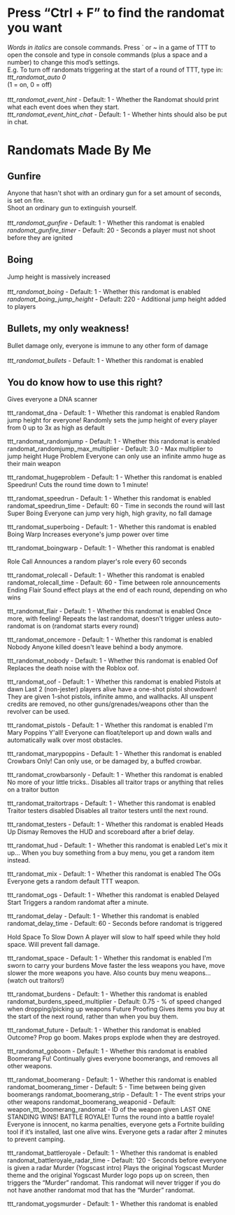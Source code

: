 # Press “Ctrl + F” to find the randomat you want
_Words in italics_ are console commands. Press ` or ~ in a game of TTT to open the console and type in console commands (plus a space and a number) to change this mod’s settings. \
E.g. To turn off randomats triggering at the start of a round of TTT, type in:\
_ttt_randomat_auto 0_\
(1 = on, 0 = off)\
\
_ttt_randomat_event_hint_ - Default: 1 - Whether the Randomat should print what each event does when they start.\
_ttt_randomat_event_hint_chat_ - Default: 1 - Whether hints should also be put in chat.


# Randomats Made By Me
## Gunfire
Anyone that hasn't shot with an ordinary gun for a set amount of seconds, is set on fire.\
Shoot an ordinary gun to extinguish yourself.\
\
_ttt_randomat_gunfire_ - Default: 1 - Whether this randomat is enabled\
_randomat_gunfire_timer_ - Default: 20 - Seconds a player must not shoot before they are ignited

## Boing
Jump height is massively increased\
\
_ttt_randomat_boing_ - Default: 1 - Whether this randomat is enabled\
_randomat_boing_jump_height_ - Default: 220 - Additional jump height added to players

## Bullets, my only weakness!
Bullet damage only, everyone is immune to any other form of damage\
\
_ttt_randomat_bullets_ - Default: 1 - Whether this randomat is enabled

## You do know how to use this right?
Gives everyone a DNA scanner

ttt_randomat_dna - Default: 1 - Whether this randomat is enabled
Random jump height for everyone!
Randomly sets the jump height of every player from 0 up to 3x as high as default

ttt_randomat_randomjump - Default: 1 - Whether this randomat is enabled
randomat_randomjump_max_multiplier - Default: 3.0 - Max multiplier to jump height
Huge Problem
Everyone can only use an infinite ammo huge as their main weapon

ttt_randomat_hugeproblem - Default: 1 - Whether this randomat is enabled
Speedrun!
Cuts the round time down to 1 minute!

ttt_randomat_speedrun - Default: 1 - Whether this randomat is enabled
randomat_speedrun_time - Default: 60 - Time in seconds the round will last
Super Boing
Everyone can jump very high, high gravity, no fall damage

ttt_randomat_superboing - Default: 1 - Whether this randomat is enabled
Boing Warp
Increases everyone's jump power over time

ttt_randomat_boingwarp - Default: 1 - Whether this randomat is enabled

Role Call
Announces a random player's role every 60 seconds

ttt_randomat_rolecall - Default: 1 - Whether this randomat is enabled
randomat_rolecall_time - Default: 60 - Time between role announcements
Ending Flair
Sound effect plays at the end of each round, depending on who wins

ttt_randomat_flair - Default: 1 - Whether this randomat is enabled
Once more, with feeling!
Repeats the last randomat, doesn't trigger unless auto-randomat is on (randomat starts every round)

ttt_randomat_oncemore - Default: 1 - Whether this randomat is enabled
Nobody
Anyone killed doesn't leave behind a body anymore.

ttt_randomat_nobody - Default: 1 - Whether this randomat is enabled
Oof
Replaces the death noise with the Roblox oof.

ttt_randomat_oof - Default: 1 - Whether this randomat is enabled
Pistols at dawn
Last 2 (non-jester) players alive have a one-shot pistol showdown!
They are given 1-shot pistols, infinite ammo, and wallhacks. All unspent credits are removed, no other guns/grenades/weapons other than the revolver can be used.

ttt_randomat_pistols - Default: 1 - Whether this randomat is enabled
I'm Mary Poppins Y'all!
Everyone can float/teleport up and down walls and automatically walk over most obstacles.

ttt_randomat_marypoppins - Default: 1 - Whether this randomat is enabled
Crowbars Only!
Can only use, or be damaged by, a buffed crowbar.

ttt_randomat_crowbarsonly - Default: 1 - Whether this randomat is enabled
No more of your little tricks..
Disables all traitor traps or anything that relies on a traitor button

ttt_randomat_traitortraps - Default: 1 - Whether this randomat is enabled
Traitor testers disabled
Disables all traitor testers until the next round.

ttt_randomat_testers - Default: 1 - Whether this randomat is enabled
Heads Up Dismay
Removes the HUD and scoreboard after a brief delay.

ttt_randomat_hud - Default: 1 - Whether this randomat is enabled
Let's mix it up...
When you buy something from a buy menu, you get a random item instead.

ttt_randomat_mix - Default: 1 - Whether this randomat is enabled
The OGs
Everyone gets a random default TTT weapon.

ttt_randomat_ogs - Default: 1 - Whether this randomat is enabled
Delayed Start
Triggers a random randomat after a minute.

ttt_randomat_delay - Default: 1 - Whether this randomat is enabled
randomat_delay_time - Default: 60 - Seconds before randomat is triggered


Hold Space To Slow Down
A player will slow to half speed while they hold space. Will prevent fall damage. 

ttt_randomat_space - Default: 1 - Whether this randomat is enabled
I'm sworn to carry your burdens
Move faster the less weapons you have, move slower the more weapons you have. Also counts buy menu weapons... (watch out traitors!)

ttt_randomat_burdens - Default: 1 - Whether this randomat is enabled
randomat_burdens_speed_multiplier - Default: 0.75 - % of speed changed when dropping/picking up weapons
Future Proofing
Gives items you buy at the start of the next round, rather than when you buy them.

ttt_randomat_future - Default: 1 - Whether this randomat is enabled
Outcome? Prop go boom.
Makes props explode when they are destroyed.

ttt_randomat_goboom - Default: 1 - Whether this randomat is enabled
Boomerang Fu!
Continually gives everyone boomerangs, and removes all other weapons.

ttt_randomat_boomerang - Default: 1 - Whether this randomat is enabled
randomat_boomerang_timer - Default: 5 - Time between being given boomerangs
randomat_boomerang_strip - Default: 1 - The event strips your other weapons
randomat_boomerang_weaponid - Default: weapon_ttt_boomerang_randomat - ID of the weapon given
LAST ONE STANDING WINS! BATTLE ROYALE!
Turns the round into a battle royale! Everyone is innocent, no karma penalties, everyone gets a Fortnite building tool if it’s installed, last one alive wins. Everyone gets a radar after 2 minutes to prevent camping.

ttt_randomat_battleroyale - Default: 1 - Whether this randomat is enabled
randomat_battleroyale_radar_time - Default: 120 - Seconds before everyone is given a radar
Murder (Yogscast intro)
Plays the original Yogscast Murder theme and the original Yogscast Murder logo pops up on screen, then triggers the “Murder” randomat. This randomat will never trigger if you do not have another randomat mod that has the “Murder” randomat.

ttt_randomat_yogsmurder - Default: 1 - Whether this randomat is enabled
